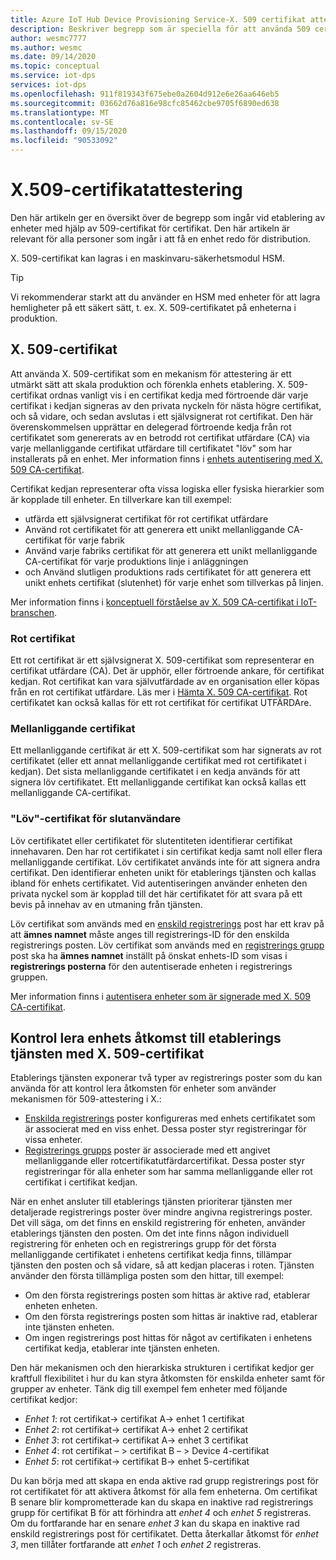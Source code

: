 ```yaml
---
title: Azure IoT Hub Device Provisioning Service-X. 509 certifikat attestering
description: Beskriver begrepp som är speciella för att använda 509 certifikat attestering med enhets etablerings tjänsten (DPS) och IoT Hub
author: wesmc7777
ms.author: wesmc
ms.date: 09/14/2020
ms.topic: conceptual
ms.service: iot-dps
services: iot-dps
ms.openlocfilehash: 911f819343f675ebe0a2604d912e6e26aa646eb5
ms.sourcegitcommit: 03662d76a816e98cfc85462cbe9705f6890ed638
ms.translationtype: MT
ms.contentlocale: sv-SE
ms.lasthandoff: 09/15/2020
ms.locfileid: "90533092"
---
```

# <a name="x509-certificate-attestation"></a>X.509-certifikatattestering

Den här artikeln ger en översikt över de begrepp som ingår vid etablering av enheter med hjälp av 509-certifikat för certifikat. Den här artikeln är relevant för alla personer som ingår i att få en enhet redo för distribution.

X. 509-certifikat kan lagras i en maskinvaru-säkerhetsmodul HSM.

> [!TIP]
> Vi rekommenderar starkt att du använder en HSM med enheter för att lagra hemligheter på ett säkert sätt, t. ex. X. 509-certifikatet på enheterna i produktion.


## <a name="x509-certificates"></a>X. 509-certifikat

Att använda X. 509-certifikat som en mekanism för attestering är ett utmärkt sätt att skala produktion och förenkla enhets etablering. X. 509-certifikat ordnas vanligt vis i en certifikat kedja med förtroende där varje certifikat i kedjan signeras av den privata nyckeln för nästa högre certifikat, och så vidare, och sedan avslutas i ett självsignerat rot certifikat. Den här överenskommelsen upprättar en delegerad förtroende kedja från rot certifikatet som genererats av en betrodd rot certifikat utfärdare (CA) via varje mellanliggande certifikat utfärdare till certifikatet "löv" som har installerats på en enhet. Mer information finns i [enhets autentisering med X. 509 CA-certifikat](/azure/iot-hub/iot-hub-x509ca-overview). 

Certifikat kedjan representerar ofta vissa logiska eller fysiska hierarkier som är kopplade till enheter. En tillverkare kan till exempel:
- utfärda ett självsignerat certifikat för rot certifikat utfärdare
- Använd rot certifikatet för att generera ett unikt mellanliggande CA-certifikat för varje fabrik
- Använd varje fabriks certifikat för att generera ett unikt mellanliggande CA-certifikat för varje produktions linje i anläggningen
- och Använd slutligen produktions rads certifikatet för att generera ett unikt enhets certifikat (slutenhet) för varje enhet som tillverkas på linjen. 

Mer information finns i [konceptuell förståelse av X. 509 CA-certifikat i IoT-branschen](/azure/iot-hub/iot-hub-x509ca-concept). 

### <a name="root-certificate"></a>Rot certifikat

Ett rot certifikat är ett självsignerat X. 509-certifikat som representerar en certifikat utfärdare (CA). Det är upphör, eller förtroende ankare, för certifikat kedjan. Rot certifikat kan vara självutfärdade av en organisation eller köpas från en rot certifikat utfärdare. Läs mer i [Hämta X. 509 CA-certifikat](/azure/iot-hub/iot-hub-security-x509-get-started#get-x509-ca-certificates). Rot certifikatet kan också kallas för ett rot certifikat för certifikat UTFÄRDAre.

### <a name="intermediate-certificate"></a>Mellanliggande certifikat

Ett mellanliggande certifikat är ett X. 509-certifikat som har signerats av rot certifikatet (eller ett annat mellanliggande certifikat med rot certifikatet i kedjan). Det sista mellanliggande certifikatet i en kedja används för att signera löv certifikatet. Ett mellanliggande certifikat kan också kallas ett mellanliggande CA-certifikat.

### <a name="end-entity-leaf-certificate"></a>"Löv"-certifikat för slutanvändare

Löv certifikatet eller certifikatet för slutentiteten identifierar certifikat innehavaren. Den har rot certifikatet i sin certifikat kedja samt noll eller flera mellanliggande certifikat. Löv certifikatet används inte för att signera andra certifikat. Den identifierar enheten unikt för etablerings tjänsten och kallas ibland för enhets certifikatet. Vid autentiseringen använder enheten den privata nyckel som är kopplad till det här certifikatet för att svara på ett bevis på innehav av en utmaning från tjänsten.

Löv certifikat som används med en [enskild registrerings](./concepts-service.md#individual-enrollment) post har ett krav på att **ämnes namnet** måste anges till registrerings-ID för den enskilda registrerings posten. Löv certifikat som används med en [registrerings grupp](./concepts-service.md#enrollment-group) post ska ha **ämnes namnet** inställt på önskat enhets-ID som visas i **registrerings posterna** för den autentiserade enheten i registrerings gruppen.

Mer information finns i [autentisera enheter som är signerade med X. 509 CA-certifikat](/azure/iot-hub/iot-hub-x509ca-overview#authenticating-devices-signed-with-x509-ca-certificates).

## <a name="controlling-device-access-to-the-provisioning-service-with-x509-certificates"></a>Kontrol lera enhets åtkomst till etablerings tjänsten med X. 509-certifikat

Etablerings tjänsten exponerar två typer av registrerings poster som du kan använda för att kontrol lera åtkomsten för enheter som använder mekanismen för 509-attestering i X.:  

- [Enskilda registrerings](./concepts-service.md#individual-enrollment) poster konfigureras med enhets certifikatet som är associerat med en viss enhet. Dessa poster styr registreringar för vissa enheter.
- [Registrerings grupps](./concepts-service.md#enrollment-group) poster är associerade med ett angivet mellanliggande eller rotcertifikatutfärdarcertifikat. Dessa poster styr registreringar för alla enheter som har samma mellanliggande eller rot certifikat i certifikat kedjan. 

När en enhet ansluter till etablerings tjänsten prioriterar tjänsten mer detaljerade registrerings poster över mindre angivna registrerings poster. Det vill säga, om det finns en enskild registrering för enheten, använder etablerings tjänsten den posten. Om det inte finns någon individuell registrering för enheten och en registrerings grupp för det första mellanliggande certifikatet i enhetens certifikat kedja finns, tillämpar tjänsten den posten och så vidare, så att kedjan placeras i roten. Tjänsten använder den första tillämpliga posten som den hittar, till exempel:

- Om den första registrerings posten som hittas är aktive rad, etablerar enheten enheten.
- Om den första registrerings posten som hittas är inaktive rad, etablerar inte tjänsten enheten.  
- Om ingen registrerings post hittas för något av certifikaten i enhetens certifikat kedja, etablerar inte tjänsten enheten. 

Den här mekanismen och den hierarkiska strukturen i certifikat kedjor ger kraftfull flexibilitet i hur du kan styra åtkomsten för enskilda enheter samt för grupper av enheter. Tänk dig till exempel fem enheter med följande certifikat kedjor: 

- *Enhet 1*: rot certifikat-> certifikat A-> enhet 1 certifikat
- *Enhet 2*: rot certifikat-> certifikat A-> enhet 2 certifikat
- *Enhet 3*: rot certifikat-> certifikat A-> enhet 3 certifikat
- *Enhet 4*: rot certifikat – > certifikat B – > Device 4-certifikat
- *Enhet 5*: rot certifikat-> certifikat B-> enhet 5-certifikat

Du kan börja med att skapa en enda aktive rad grupp registrerings post för rot certifikatet för att aktivera åtkomst för alla fem enheterna. Om certifikat B senare blir komprometterade kan du skapa en inaktive rad registrerings grupp för certifikat B för att förhindra att *enhet 4* och *enhet 5* registreras. Om du fortfarande har en senare *enhet 3* kan du skapa en inaktive rad enskild registrerings post för certifikatet. Detta återkallar åtkomst för *enhet 3*, men tillåter fortfarande att *enhet 1* och *enhet 2* registreras.